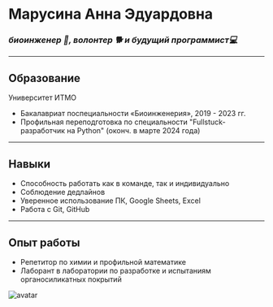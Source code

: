 # Марусина Анна Эдуардовна 
### *биоинженер 🧪, волонтер 🐕 и будущий программист💻*
---
## Образование
Университет ИТМО
- Бакалавриат поспециальности «Биоинженерия», 2019 - 2023 гг.
- Профильная переподготовка по специальности "Fullstuck-разработчик на Python" (оконч. в марте 2024 года)
___
## Навыки
- Способность работать как в команде, так и индивидуально
- Соблюдение дедлайнов
- Уверенное использование ПК, Google Sheets, Excel
- Работа с Git, GitHub
___

## Опыт работы
- Репетитор по химии и профильной математике
- Лаборант в лаборатории по разработке и испытаниям органосиликатных покрытий
  
  
![avatar](https://sun9-11.userapi.com/impg/3wFUIjqdmSissH4x4xCuwn4wx6lshHhOyLWdzg/8764LSgeFOo.jpg?size=617x459&quality=96&sign=2a39783f88bdbc12b92b3c7dd248b361&type=album)
